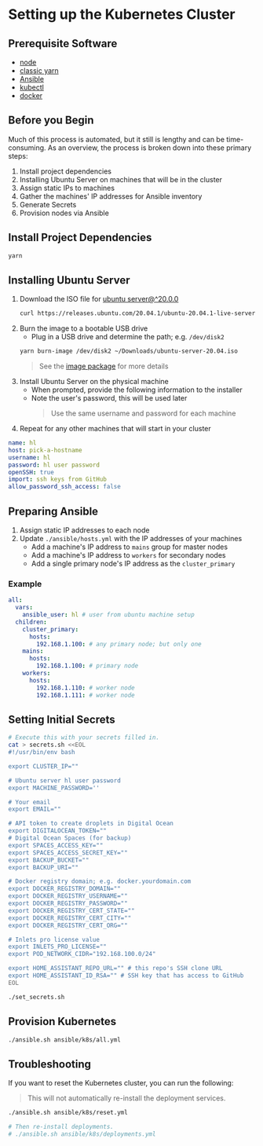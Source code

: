 # Setting up the Kubernetes Cluster

## Prerequisite Software

- [node](https://nodejs.org/en/download/)
- [classic yarn](https://classic.yarnpkg.com/en/docs/install/#mac-stable)
- [Ansible](https://docs.ansible.com/ansible/latest/installation_guide/intro_installation.html)
- [kubectl](https://kubernetes.io/docs/tasks/tools/install-kubectl/)
- [docker](https://docs.docker.com/get-docker/)

## Before you Begin

Much of this process is automated, but it still is lengthy and can be time-consuming. As an overview, the process is broken down into these primary steps:

1. Install project dependencies
1. Installing Ubuntu Server on machines that will be in the cluster
1. Assign static IPs to machines
1. Gather the machines' IP addresses for Ansible inventory
1. Generate Secrets
1. Provision nodes via Ansible

## Install Project Dependencies

```bash
yarn
```

## Installing Ubuntu Server

1. Download the ISO file for [ubuntu server@^20.0.0](https://releases.ubuntu.com/20.04.1/ubuntu-20.04.1-live-server-amd64.iso)
   ```bash
   curl https://releases.ubuntu.com/20.04.1/ubuntu-20.04.1-live-server-amd64.iso -o ~/Downloads/ubuntu-server-20.04.iso
   ```
1. Burn the image to a bootable USB drive
   - Plug in a USB drive and determine the path; e.g. `/dev/disk2`
   ```bash
   yarn burn-image /dev/disk2 ~/Downloads/ubuntu-server-20.04.iso
   ```
   > See the [image package](packages/image) for more details
1. Install Ubuntu Server on the physical machine
   - When prompted, provide the following information to the installer
   - Note the user's password, this will be used later
     > Use the same username and password for each machine
1. Repeat for any other machines that will start in your cluster

```yaml
name: hl
host: pick-a-hostname
username: hl
password: hl user password
openSSH: true
import: ssh keys from GitHub
allow_password_ssh_access: false
```

## Preparing Ansible

1. Assign static IP addresses to each node
1. Update `./ansible/hosts.yml` with the IP addresses of your machines
   - Add a machine's IP address to `mains` group for master nodes
   - Add a machine's IP address to `workers` for secondary nodes
   - Add a single primary node's IP address as the `cluster_primary`

### Example

```yaml
all:
  vars:
    ansible_user: hl # user from ubuntu machine setup
  children:
    cluster_primary:
      hosts:
        192.168.1.100: # any primary node; but only one
    mains:
      hosts:
        192.168.1.100: # primary node
    workers:
      hosts:
        192.168.1.110: # worker node
        192.168.1.111: # worker node
```

## Setting Initial Secrets

```bash
# Execute this with your secrets filled in.
cat > secrets.sh <<EOL
#!/usr/bin/env bash

export CLUSTER_IP=""

# Ubuntu server hl user password
export MACHINE_PASSWORD=''

# Your email
export EMAIL=""

# API token to create droplets in Digital Ocean
export DIGITALOCEAN_TOKEN=""
# Digital Ocean Spaces (for backup)
export SPACES_ACCESS_KEY=""
export SPACES_ACCESS_SECRET_KEY=""
export BACKUP_BUCKET=""
export BACKUP_URI=""

# Docker registry domain; e.g. docker.yourdomain.com
export DOCKER_REGISTRY_DOMAIN=""
export DOCKER_REGISTRY_USERNAME=""
export DOCKER_REGISTRY_PASSWORD=""
export DOCKER_REGISTRY_CERT_STATE=""
export DOCKER_REGISTRY_CERT_CITY=""
export DOCKER_REGISTRY_CERT_ORG=""

# Inlets pro license value
export INLETS_PRO_LICENSE=""
export POD_NETWORK_CIDR="192.168.100.0/24"

export HOME_ASSISTANT_REPO_URL="" # this repo's SSH clone URL
export HOME_ASSISTANT_ID_RSA="" # SSH key that has access to GitHub
EOL

./set_secrets.sh
```

## Provision Kubernetes

```bash
./ansible.sh ansible/k8s/all.yml
```

## Troubleshooting

If you want to reset the Kubernetes cluster, you can run the following:

> This will not automatically re-install the deployment services.

```bash
./ansible.sh ansible/k8s/reset.yml

# Then re-install deployments.
# ./ansible.sh ansible/k8s/deployments.yml
```
